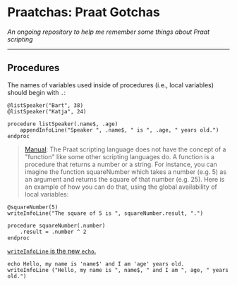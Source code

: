 Praatchas: Praat Gotchas
========================

_An ongoing repository to help me remember some things about Praat scripting_

***

Procedures
----------

The names of variables used inside of procedures (i.e., local variables) should begin with `.`:

```
@listSpeaker("Bart", 38)
@listSpeaker("Katja", 24)

procedure listSpeaker(.name$, .age)
    appendInfoLine("Speaker ", .name$, " is ", .age, " years old.")
endproc
```

> [Manual](http://www.fon.hum.uva.nl/praat/manual/Scripting_5_5__Procedures.html): The Praat scripting language does not have the concept of a "function" like some other scripting languages do. A function is a procedure that returns a number or a string. For instance, you can imagine the function squareNumber which takes a number (e.g. 5) as an argument and returns the square of that number (e.g. 25). Here is an example of how you can do that, using the global availability of local variables:

```
@squareNumber(5)
writeInfoLine("The square of 5 is ", squareNumber.result, ".")

procedure squareNumber(.number)
    .result = .number ^ 2
endproc
```

[`writeInfoLine` is the new `echo`.](http://www.fon.hum.uva.nl/praat/manual/Scripting_9_2__Old_functions.html)

```
echo Hello, my name is 'name$' and I am 'age' years old.
writeInfoLine ("Hello, my name is ", name$, " and I am ", age, " years old.")
```
